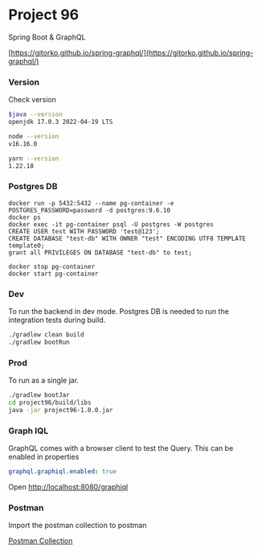 # Project 96

Spring Boot & GraphQL

[https://gitorko.github.io/spring-graphql/](https://gitorko.github.io/spring-graphql/)

### Version

Check version

```bash
$java --version
openjdk 17.0.3 2022-04-19 LTS

node --version
v16.16.0

yarn --version
1.22.18
```

### Postgres DB

```
docker run -p 5432:5432 --name pg-container -e POSTGRES_PASSWORD=password -d postgres:9.6.10
docker ps
docker exec -it pg-container psql -U postgres -W postgres
CREATE USER test WITH PASSWORD 'test@123';
CREATE DATABASE "test-db" WITH OWNER "test" ENCODING UTF8 TEMPLATE template0;
grant all PRIVILEGES ON DATABASE "test-db" to test;

docker stop pg-container
docker start pg-container
```

### Dev

To run the backend in dev mode.
Postgres DB is needed to run the integration tests during build.

```bash
./gradlew clean build
./gradlew bootRun
```

### Prod

To run as a single jar.

```bash
./gradlew bootJar
cd project96/build/libs
java -jar project96-1.0.0.jar
```

### Graph IQL

GraphQL comes with a browser client to test the Query. This can be enabled in properties

```yaml
graphql.graphiql.enabled: true
```

Open [http://localhost:8080/graphiql](http://localhost:8080/graphiql)

### Postman

Import the postman collection to postman

[Postman Collection](https://github.com/gitorko/project96/blob/main/postman/Project96.postman_collection.json)
